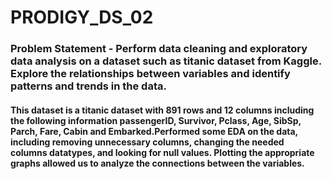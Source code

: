 # PRODIGY_DS_02
### Problem Statement - Perform data cleaning and exploratory data analysis on a dataset such as titanic dataset from Kaggle. Explore the relationships between variables and identify patterns and trends in the data.
#### This dataset is a titanic dataset with 891 rows and 12 columns including the following information passengerID, Survivor, Pclass, Age, SibSp, Parch, Fare, Cabin and Embarked.Performed some EDA on the data, including removing unnecessary columns, changing the needed columns datatypes, and looking for null values. Plotting the appropriate graphs allowed us to analyze the connections between the variables.
